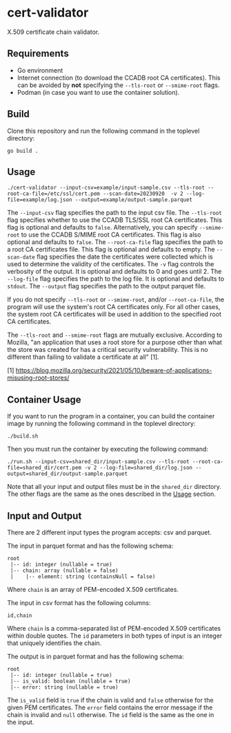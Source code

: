 # cert-validator
X.509 certificate chain validator.

## Requirements
* Go environment
* Internet connection (to download the CCADB root CA certificates). 
This can be avoided by **not** specifying the ```--tls-root``` or ```--smime-root``` flags.
* Podman (in case you want to use the container solution).

## Build
Clone this repository and run the following command in the toplevel directory:
```shell
go build .
```

## Usage
```shell
./cert-validator --input-csv=example/input-sample.csv --tls-root --root-ca-file=/etc/ssl/cert.pem --scan-date=20230920  -v 2 --log-file=example/log.json --output=example/output-sample.parquet
```
The ```--input-csv``` flag specifies the path to the input csv file.
The ```--tls-root``` flag specifies whether to use the CCADB TLS/SSL root CA certificates.
This flag is optional and defaults to ```false```.
Alternatively, you can specify ```--smime-root``` to use the CCADB S/MIME root CA certificates.
This flag is also optional and defaults to ```false```.
The ```--root-ca-file``` flag specifies the path to a root CA certificates file.
This flag is optional and defaults to empty.
The ```--scan-date``` flag specifies the date the certificates were collected which is used to determine the validity of the certificates.
The ```-v``` flag controls the verbosity of the output.
It is optional and defaults to 0 and goes until 2.
The ```--log-file``` flag specifies the path to the log file.
It is optional and defaults to ```stdout```.
The ```--output``` flag specifies the path to the output parquet file.

If you do not specify ```--tls-root``` or ```--smime-root```, and/or ```--root-ca-file```, the program will use the system's root CA certificates only.
For all other cases, the system root CA certificates will be used in addition to the specified root CA certificates.

The ```--tls-root``` and ```--smime-root``` flags are mutually exclusive.
According to Mozilla, "an application that uses a root store for a purpose other than what the store was created for has a critical security vulnerability.
This is no different than failing to validate a certificate at all" [1].

[1] https://blog.mozilla.org/security/2021/05/10/beware-of-applications-misusing-root-stores/

## Container Usage
If you want to run the program in a container, you can build the container image by running the following command in the toplevel directory:
```shell
./build.sh
```

Then you must run the container by executing the following command:
```shell
./run.sh --input-csv=shared_dir/input-sample.csv --tls-root --root-ca-file=shared_dir/cert.pem -v 2 --log-file=shared_dir/log.json --output=shared_dir/output-sample.parquet
```

Note that all your input and output files must be in the ```shared_dir``` directory.
The other flags are the same as the ones described in the [Usage](#usage) section.

## Input and Output
There are 2 different input types the program accepts: csv and parquet.

The input in parquet format and has the following schema:
```
root
 |-- id: integer (nullable = true)
 |-- chain: array (nullable = false)
 |    |-- element: string (containsNull = false)
```
Where ```chain``` is an array of PEM-encoded X.509 certificates.

The input in csv format has the following columns:
```
id,chain
```
Where ```chain``` is a comma-separated list of PEM-encoded X.509 certificates within double quotes.
The ```id``` parameters in both types of input is an integer that uniquely identifies the chain.

The output is in parquet format and has the following schema:
```
root
 |-- id: integer (nullable = true)
 |-- is_valid: boolean (nullable = true)
 |-- error: string (nullable = true)
```

The ```is_valid``` field is ```true``` if the chain is valid and ```false``` otherwise for the given PEM certificates.
The ```error``` field contains the error message if the chain is invalid and ```null``` otherwise.
The ```id``` field is the same as the one in the input.
